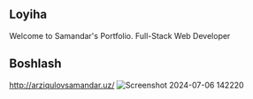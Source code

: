 ## Loyiha
Welcome to Samandar's Portfolio. Full-Stack Web Developer
## Boshlash
http://arziqulovsamandar.uz/
![Screenshot 2024-07-06 142220](https://github.com/arziqulovsamandar/Portfolie/assets/124333211/88242242-e1c4-420e-b3c6-19b7411d81f1)
